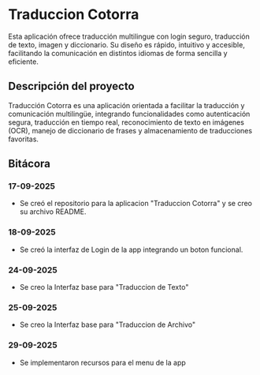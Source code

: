 # Traduccion Cotorra
Esta aplicación ofrece traducción multilingue con login seguro, traducción de texto, imagen y diccionario. Su diseño es rápido, intuitivo y accesible, facilitando la comunicación en distintos idiomas de forma sencilla y eficiente.
## Descripción del proyecto
Traducción Cotorra es una aplicación orientada a facilitar la traducción y comunicación multilingüe, integrando funcionalidades como autenticación segura, traducción en tiempo real, reconocimiento de texto en imágenes (OCR), manejo de diccionario de frases y almacenamiento de traducciones favoritas.
## Bitácora
### 17-09-2025
- Se creó el repositorio para la aplicacion "Traduccion Cotorra" y se creo su archivo README.
### 18-09-2025
- Se creó la interfaz de Login de la app integrando un boton funcional.
### 24-09-2025
- Se creo la Interfaz base para "Traduccion de Texto"
### 25-09-2025
- Se creo la Interfaz  base para "Traduccion de Archivo"
### 29-09-2025
- Se implementaron recursos para el menu de la app
